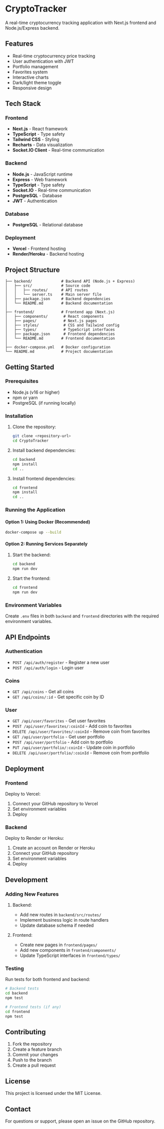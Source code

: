 # CryptoTracker

A real-time cryptocurrency tracking application with Next.js frontend and Node.js/Express backend.

## Features

- Real-time cryptocurrency price tracking
- User authentication with JWT
- Portfolio management
- Favorites system
- Interactive charts
- Dark/light theme toggle
- Responsive design

## Tech Stack

### Frontend
- **Next.js** - React framework
- **TypeScript** - Type safety
- **Tailwind CSS** - Styling
- **Recharts** - Data visualization
- **Socket.IO Client** - Real-time communication

### Backend
- **Node.js** - JavaScript runtime
- **Express** - Web framework
- **TypeScript** - Type safety
- **Socket.IO** - Real-time communication
- **PostgreSQL** - Database
- **JWT** - Authentication

### Database
- **PostgreSQL** - Relational database

### Deployment
- **Vercel** - Frontend hosting
- **Render/Heroku** - Backend hosting

## Project Structure

```
├── backend/             # Backend API (Node.js + Express)
│   ├── src/             # Source code
│   │   ├── routes/      # API routes
│   │   └── server.ts    # Main server file
│   ├── package.json     # Backend dependencies
│   └── README.md        # Backend documentation
│
├── frontend/            # Frontend app (Next.js)
│   ├── components/       # React components
│   ├── pages/            # Next.js pages
│   ├── styles/           # CSS and Tailwind config
│   ├── types/            # TypeScript interfaces
│   ├── package.json      # Frontend dependencies
│   └── README.md        # Frontend documentation
│
├── docker-compose.yml   # Docker configuration
└── README.md            # Project documentation
```

## Getting Started

### Prerequisites
- Node.js (v16 or higher)
- npm or yarn
- PostgreSQL (if running locally)

### Installation

1. Clone the repository:
   ```bash
   git clone <repository-url>
   cd CryptoTracker
   ```

2. Install backend dependencies:
   ```bash
   cd backend
   npm install
   cd ..
   ```

3. Install frontend dependencies:
   ```bash
   cd frontend
   npm install
   cd ..
   ```

### Running the Application

#### Option 1: Using Docker (Recommended)
```bash
docker-compose up --build
```

#### Option 2: Running Services Separately

1. Start the backend:
   ```bash
   cd backend
   npm run dev
   ```

2. Start the frontend:
   ```bash
   cd frontend
   npm run dev
   ```

### Environment Variables

Create `.env` files in both `backend` and `frontend` directories with the required environment variables.

## API Endpoints

### Authentication
- `POST /api/auth/register` - Register a new user
- `POST /api/auth/login` - Login user

### Coins
- `GET /api/coins` - Get all coins
- `GET /api/coins/:id` - Get specific coin by ID

### User
- `GET /api/user/favorites` - Get user favorites
- `POST /api/user/favorites/:coinId` - Add coin to favorites
- `DELETE /api/user/favorites/:coinId` - Remove coin from favorites
- `GET /api/user/portfolio` - Get user portfolio
- `POST /api/user/portfolio` - Add coin to portfolio
- `PUT /api/user/portfolio/:coinId` - Update coin in portfolio
- `DELETE /api/user/portfolio/:coinId` - Remove coin from portfolio

## Deployment

### Frontend
Deploy to Vercel:
1. Connect your GitHub repository to Vercel
2. Set environment variables
3. Deploy

### Backend
Deploy to Render or Heroku:
1. Create an account on Render or Heroku
2. Connect your GitHub repository
3. Set environment variables
4. Deploy

## Development

### Adding New Features

1. Backend:
   - Add new routes in `backend/src/routes/`
   - Implement business logic in route handlers
   - Update database schema if needed

2. Frontend:
   - Create new pages in `frontend/pages/`
   - Add new components in `frontend/components/`
   - Update TypeScript interfaces in `frontend/types/`

### Testing

Run tests for both frontend and backend:
```bash
# Backend tests
cd backend
npm test

# Frontend tests (if any)
cd frontend
npm test
```

## Contributing

1. Fork the repository
2. Create a feature branch
3. Commit your changes
4. Push to the branch
5. Create a pull request

## License

This project is licensed under the MIT License.

## Contact

For questions or support, please open an issue on the GitHub repository.